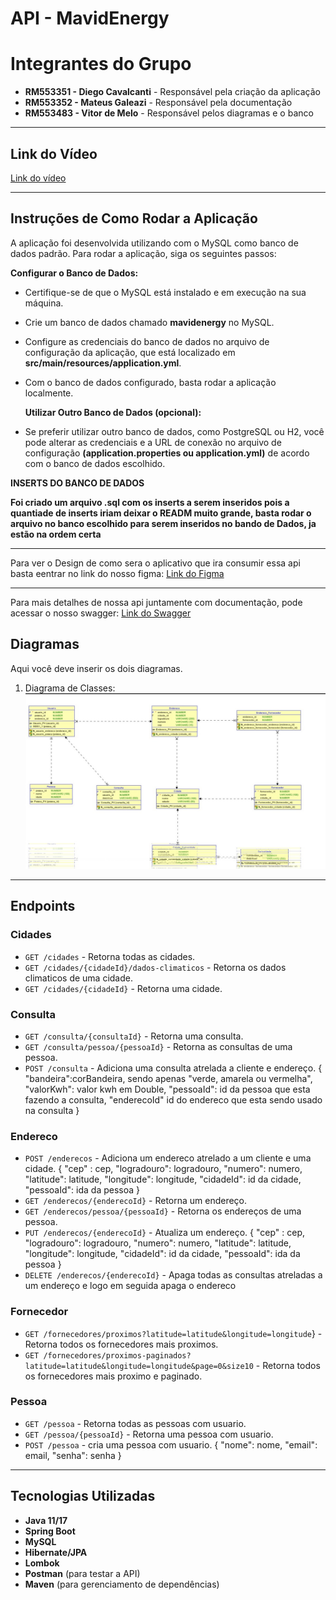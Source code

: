 # API - MavidEnergy

# Integrantes do Grupo

- **RM553351 - Diego Cavalcanti** - Responsável pela criação da aplicação
- **RM553352 - Mateus Galeazi** - Responsável pela documentação
- **RM553483 - Vitor de Melo** - Responsável pelos diagramas e o banco

---

## Link do Vídeo

[Link do vídeo](https://youtu.be/34552LLUbrE)

---

## Instruções de Como Rodar a Aplicação
A aplicação foi desenvolvida utilizando com o MySQL como banco de dados padrão. Para rodar a aplicação, siga os seguintes passos:

**Configurar o Banco de Dados:**

- Certifique-se de que o MySQL está instalado e em execução na sua máquina.
- Crie um banco de dados chamado **mavidenergy** no MySQL.
- Configure as credenciais do banco de dados no arquivo de configuração da aplicação, que está localizado em **src/main/resources/application.yml**.
- Com o banco de dados configurado, basta rodar a aplicação localmente.

  **Utilizar Outro Banco de Dados (opcional):**

- Se preferir utilizar outro banco de dados, como PostgreSQL ou H2, você pode alterar as credenciais e a URL de conexão no arquivo de configuração **(application.properties ou application.yml)** de acordo com o banco de dados escolhido.

**INSERTS DO BANCO DE DADOS**

**Foi criado um arquivo .sql com os inserts a serem inseridos pois a quantiade de inserts iriam deixar o READM muito grande, basta rodar o arquivo no banco escolhido para serem inseridos no bando de Dados, ja estão na ordem certa**

---

Para ver o Design de como sera o aplicativo que ira consumir essa api basta eentrar no link do nosso figma:
[Link do Figma](https://www.figma.com/design/4bx75eN1M9FAVrgjqOlCOu/MavidEnergyApp?node-id=0-1&t=Rw9NU99YLYA2EN91-1)

---

Para mais detalhes de nossa api juntamente com documentação, pode acessar o nosso swagger:
[Link do Swagger](http://localhost:8080/swagger-ui/index.html)

## Diagramas

Aqui você deve inserir os dois diagramas.

1. Diagrama de Classes:
   ![Diagrama da Arquitetura](documentation/diagrama.jpeg)
---

## Endpoints


### Cidades
- `GET /cidades` - Retorna todas as cidades.
- `GET /cidades/{cidadeId}/dados-climaticos` - Retorna os dados climaticos de uma cidade.
- `GET /cidades/{cidadeId}` - Retorna uma cidade.

### Consulta
- `GET /consulta/{consultaId}` - Retorna uma consulta.
- `GET /consulta/pessoa/{pessoaId}` - Retorna as consultas de uma pessoa.
- `POST /consulta` - Adiciona uma consulta atrelada a cliente e endereço.
{
  "bandeira":corBandeira, sendo apenas "verde, amarela ou vermelha",
  "valorKwh": valor kwh em Double,
  "pessoaId": id da pessoa que esta fazendo a consulta,
  "enderecoId" id do endereco que esta sendo usado na consulta
}

### Endereco
- `POST /enderecos` - Adiciona um endereco atrelado a um cliente e uma cidade.
{
    "cep" : cep,
    "logradouro": logradouro,
    "numero": numero,
    "latitude": latitude,
    "longitude": longitude,
    "cidadeId": id da cidade,
    "pessoaId": ida da pessoa
 }
- `GET /enderecos/{enderecoId}` - Retorna um endereço.
- `GET /enderecos/pessoa/{pessoaId}` - Retorna os endereços de uma pessoa.
- `PUT /enderecos/{enderecoId}` - Atualiza um endereço.
{
    "cep" : cep,
    "logradouro": logradouro,
    "numero": numero,
    "latitude": latitude,
    "longitude": longitude,
    "cidadeId": id da cidade,
    "pessoaId": ida da pessoa
 }
- `DELETE /enderecos/{enderecoId}` - Apaga todas as consultas atreladas a um endereço e logo em seguida apaga o endereco

### Fornecedor
- `GET /fornecedores/proximos?latitude=latitude&longitude=longitude`} - Retorna todos os fornecedores mais proximos.
- `GET /fornecedores/proximos-paginados?latitude=latitude&longitude=longitude&page=0&size10` - Retorna todos os fornecedores mais proximo e paginado.

### Pessoa
- `GET /pessoa` - Retorna todas as pessoas com usuario.
- `GET /pessoa/{pessoaId}` - Retorna uma pessoa com usuario.
- `POST /pessoa` - cria uma pessoa com usuario.
{
  "nome": nome,
  "email": email,
  "senha": senha
 }

---

## Tecnologias Utilizadas

- **Java 11/17**
- **Spring Boot**
- **MySQL**
- **Hibernate/JPA**
- **Lombok**
- **Postman** (para testar a API)
- **Maven** (para gerenciamento de dependências)
